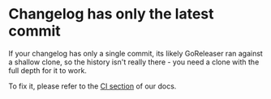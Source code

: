 # Changelog has only the latest commit

If your changelog has only a single commit, its likely GoReleaser ran against
a shallow clone, so the history isn't really there - you need a clone with
the full depth for it to work.

To fix it, please refer to the [CI section](../ci/index.md) of our docs.
